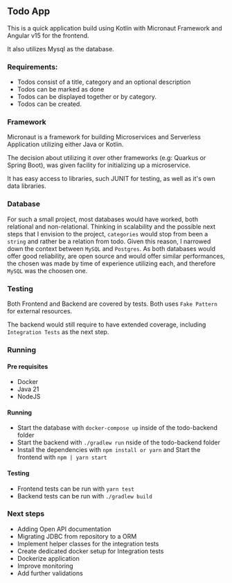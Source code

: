 ## Todo App 

This is a quick application build using Kotlin with Micronaut Framework and Angular v15 for the frontend.

It also utilizes Mysql as the database.


### Requirements:
- Todos consist of a title, category and an optional description
- Todos can be marked as done
- Todos can be displayed together or by category.
- Todos can be created.


### Framework 

Micronaut is a framework for building Microservices and Serverless Application utilizing either Java or Kotlin. 

The decision about utilizing it over other frameworks (e.g: Quarkus or Spring Boot), was given facility for initializing up a microservice. 

It has easy access to libraries, such JUNIT for testing, as well as it's own data libraries. 


### Database
For such a small project, most databases would have worked, both relational and non-relational. 
Thinking in scalability and the possible next steps that I envision to the project, `categories` would stop from been a `string` and rather be a relation from todo. Given this reason, I narrowed down the context between `MySQL` and `Postgres`. As both databases would offer good reliability, are open source and would offer similar performances, the chosen was made by time of experience utilizing each, and therefore `MySQL` was the choosen one. 

### Testing 
Both Frontend and Backend are covered by tests. Both uses `Fake Pattern` for external resources. 

The backend would still require to have extended coverage, including `Integration Tests` as the next step. 

### Running 

#### Pre requisites
- Docker 
- Java 21
- NodeJS 
 
#### Running
- Start the database with `docker-compose up` inside of the todo-backend folder
- Start the backend with `./gradlew run` nside of the todo-backend folder
- Install the dependencies with `npm install or yarn` and Start the frontend with `npm | yarn start`

#### Testing 
- Frontend tests can be run with `yarn test`
- Backend tests can be run with `./gradlew build`


### Next steps
- Adding Open API documentation
- Migrating JDBC from repository to a ORM
- Implement helper classes for the integration tests 
- Create dedicated docker setup for Integration tests 
- Dockerize application
- Improve monitoring 
- Add further validations